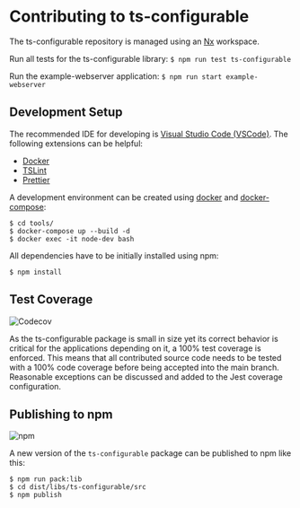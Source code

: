 # Contributing to ts-configurable

The ts-configurable repository is managed using an [Nx](https://nx.dev/getting-started/what-is-nx) workspace.

Run all tests for the ts-configurable library:
`$ npm run test ts-configurable`

Run the example-webserver application:
`$ npm run start example-webserver`

## Development Setup

The recommended IDE for developing is [Visual Studio Code (VSCode)](https://code.visualstudio.com/). The following extensions can be helpful:

- [Docker](https://marketplace.visualstudio.com/items?itemName=PeterJausovec.vscode-docker)
- [TSLint](https://marketplace.visualstudio.com/items?itemName=ms-vscode.vscode-typescript-tslint-plugin)
- [Prettier](https://marketplace.visualstudio.com/items?itemName=esbenp.prettier-vscode)

A development environment can be created using [docker](https://www.docker.com/get-started) and [docker-compose](https://docs.docker.com/compose/install/):

```
$ cd tools/
$ docker-compose up --build -d
$ docker exec -it node-dev bash
```

All dependencies have to be initially installed using npm:

```
$ npm install
```

## Test Coverage

![Codecov](https://img.shields.io/codecov/c/gh/derbenoo/ts-configurable.svg)

As the ts-configurable package is small in size yet its correct behavior is critical for the applications depending on it, a 100% test coverage is enforced. This means that all contributed source code needs to be tested with a 100% code coverage before being accepted into the main branch. Reasonable exceptions can be discussed and added to the Jest coverage configuration.

## Publishing to npm

![npm](https://img.shields.io/npm/v/ts-configurable.svg?color=007acc)

A new version of the `ts-configurable` package can be published to npm like this:

```
$ npm run pack:lib
$ cd dist/libs/ts-configurable/src
$ npm publish
```
